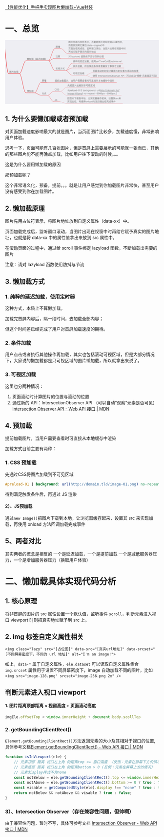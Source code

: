 

[【性能优化】手把手实现图片懒加载+Vue封装](https://github.com/amandakelake/blog/issues/46)

# 一、总览

![293bf8f6-acff-447b-b8d3-4a66bc11ef69](assets/39081915-805e8f90-457c-11e8-8028-edd54252b6ce.png)

## 1. 为什么要懒加载或者预加载

对页面加载速度影响最大的就是图片，当页面图片比较多，加载速度慢，非常影响用户体验。

思考一下，页面可能有几百张图片，但是首屏上需要展示的可能就一张而已，其他的那些图片能不能再晚点加载，比如用户往下滚动的时候。。。

这是为什么要用懒加载的原因

那预加载呢？

这个非常语义化，预备，提前。。。就是让用户感觉到你加载图片非常快，甚至用户没有感受到你在加载图片。

## 2. 懒加载原理

图片先用占位符表示，将图片地址放到自定义属性（data-xx）中。

页面加载完成后，监听窗口滚动，当图片出现在视窗中时再给它赋予真实的图片地址，也就是将 data-xx 中的属性值拿出来放到 src 属性中。

在滚动页面的过程中，通过给 scroll 事件绑定 lazyload 函数，不断加载出需要的图片

注意：请对 lazyload 函数使用防抖与节流

## 3. 懒加载方式

### 1. 纯粹的延迟加载，使用定时器

这种方式，本质上不算懒加载。

加载完首屏内容后，隔一段时间，去加载全部内容；

但这个时间差已经完成了用户对首屏加载速度的期待。

### 2. 条件加载

用户点击或者执行其他操作再加载，其实也包括滚动可视区域，但是大部分情况下，大家说的懒加载都是只可视区域的图片懒加载，所以就拿出来说了。

### 3. 可视区加载

这里也分两种情况：

1. 页面滚动时计算图片的位置与滚动的位置
2. 通过新的 API：IntersectionObserver API （可以自动“观察”元素是否可见）[Intersection Observer API - Web API 接口 | MDN](https://developer.mozilla.org/zh-CN/docs/Web/API/Intersection_Observer_API)

## 4. 预加载

提前加载图片，当用户需要查看时可直接从本地缓存中渲染

加载方式目前主要有两种：

### 1. CSS 预加载

先通过CSS将图片加载到不可见区域

```css
#preload-01 { background: url(http://domain.tld/image-01.png) no-repeat -9999px -9999px; }
```

待到满足触发条件后，再通过 JS 渲染

#### 2）、JS预加载

通过`new Image()`把图片下载到本地，让浏览器缓存起来，设置其 src 来实现加载，再使用 onload 方法回调加载完成事件

## 5、两者对比

其实两者的概念是相反的
一个是延迟加载，一个是提前加载
一个是减低服务器压力，一个是增加服务器压力（换取用户体验）

# 二、懒加载具体实现代码分析

## 1. 核心原理

将非首屏的图片的 src 属性设置一个默认值，监听事件 `scroll`，判断元素进入视口 viewport 时则把真实地址赋予到 src 上。

## 2. img 标签自定义属性相关

`<img class="lazy" src="[占位图]" data-src="[真实url地址]" data-srcset="[不同屏幕密度下，不同的 url 地址]" alt="I'm an image!">`

如上，`data-*` 属于自定义属性，`ele.dataset` 可以读取自定义属性集合 `img.srcset` 属性用于设置不同屏幕密度下，image 自动加载不同的图片，比如 `<img src="image-128.png" srcset="image-256.png 2x" />`

## 判断元素进入视口 viewport

#### 1. 图片距离顶部距离 < 视窗高度 + 页面滚动高度

```js
imgEle.offsetTop < window.innerHeight + document.body.scollTop
```

### 2. getBoundingClientRect()

`Element.getBoundingClientRect()`方法返回元素的大小及其相对于视口的位置,具体参考文档[Element.getBoundingClientRect() - Web API 接口 | MDN](https://developer.mozilla.org/zh-CN/docs/Web/API/Element/getBoundingClientRect)

```js
function isInViewport(ele) {
    // 元素顶部 距离 视口左上角 的距离top <= 窗口高度 （反例：元素在屏幕下方的情况）
    // 元素底部 距离 视口左上角 的距离bottom > 0 (反例：元素在屏幕上方的情况)
    // 元素display样式不为none
    const notBelow = ele.getBoundingClientRect().top <= window.innerHeight ? true : false;
    const notAbove = ele.getBoundingClientRect().bottom >= 0 ? true : false;
    const visable = getComputedStyle(ele).display !== "none" ? true : false;
    return notBelow && notAbove && visable ? true : false;
}
```

### 3）、Intersection Observer（存在兼容性问题，但帅啊）

由于兼容性问题，暂时不写，具体可参考文档
[Intersection Observer - Web API 接口 | MDN](https://developer.mozilla.org/zh-CN/docs/Web/API/IntersectionObserver)

